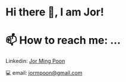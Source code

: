 # Hi there 👋, I am Jor!

# 📫 How to reach me: ...

Linkedin: [Jor Ming Poon](https://www.linkedin.com/in/jor-ming-poon/)

💻 email: jormpoon@gmail.com


<!--
**JorPoon/JorPoon** is a ✨ _special_ ✨ repository because its `README.md` (this file) appears on your GitHub profile.

Here are some ideas to get you started:

- 🔭 I’m currently working on ...
- 🌱 I’m currently learning ...
- 👯 I’m looking to collaborate on ...
- 🤔 I’m looking for help with ...
- 💬 Ask me about ...
- 📫 How to reach me: ...
- 😄 Pronouns: ...
- ⚡ Fun fact: ...
-->

